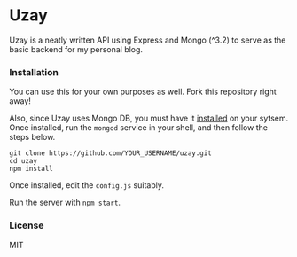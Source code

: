 # Uzay

Uzay is a neatly written API using Express and Mongo (^3.2) to serve as the basic backend for my personal blog.

### Installation

You can use this for your own purposes as well. Fork this repository right away!

Also, since Uzay uses Mongo DB, you must have it [installed](https://docs.mongodb.com/manual/installation/) on your sytsem. Once installed, run the `mongod` service in your shell, and then follow the steps below.

```
git clone https://github.com/YOUR_USERNAME/uzay.git
cd uzay
npm install
```

Once installed, edit the ```config.js``` suitably. 

Run the server with ```npm start```.

### License

MIT